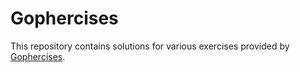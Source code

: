 # Gophercises

This repository contains solutions for various exercises provided by [Gophercises](https://gophercises.com/).

